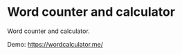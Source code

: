 <h1> Word counter and calculator</h1>

Word counter and calculator. 

Demo: https://wordcalculator.me/
